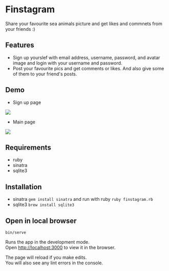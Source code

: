 # Finstagram
Share your favourite sea animals picture and get likes and commnets from your friends :)

## Features

   - Sign up yourslef with email address, username, password, and avatar image and login with your username and password.
   - Post your favourite pics and get comments or likes. And also give some of them to your friend's posts.
  

## Demo

 - Sign up page


<img src="https://user-images.githubusercontent.com/74119671/127569272-c326c06b-9358-487d-945f-441bf46b0269.png">


 - Main page

<img src="https://user-images.githubusercontent.com/74119671/127569634-e414222f-d11f-4f1d-a9dd-111642ada3b0.png">

## Requirements
   
   - ruby
   - sinatra 
   - sqlite3


## Installation
  - sinatra `gem install sinatra`  and run with ruby `ruby finstagram.rb`
  - sqlite3 `brew install sqlite3`

   
## Open in local browser
   `bin/serve`

Runs the app in the development mode.\
Open [http://localhost:3000](http://localhost:3000) to view it in the browser.

The page will reload if you make edits.\
You will also see any lint errors in the console.






